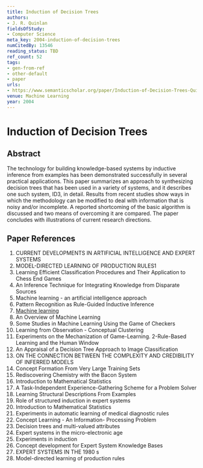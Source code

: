 ```yaml
---
title: Induction of Decision Trees
authors:
- J. R. Quinlan
fieldsOfStudy:
- Computer Science
meta_key: 2004-induction-of-decision-trees
numCitedBy: 13546
reading_status: TBD
ref_count: 52
tags:
- gen-from-ref
- other-default
- paper
urls:
- https://www.semanticscholar.org/paper/Induction-of-Decision-Trees-Quinlan/bcee7c85d237b79491a773ef51e746bbbcf48e35?sort=total-citations
venue: Machine Learning
year: 2004
---
```


# Induction of Decision Trees

## Abstract

The technology for building knowledge-based systems by inductive inference from examples has been demonstrated successfully in several practical applications. This paper summarizes an approach to synthesizing decision trees that has been used in a variety of systems, and it describes one such system, ID3, in detail. Results from recent studies show ways in which the methodology can be modified to deal with information that is noisy and/or incomplete. A reported shortcoming of the basic algorithm is discussed and two means of overcoming it are compared. The paper concludes with illustrations of current research directions.

## Paper References

1. CURRENT DEVELOPMENTS IN ARTIFICIAL INTELLIGENCE AND EXPERT SYSTEMS
2. MODEL-DIRECTED LEARNING OF PRODUCTION RULES1
3. Learning Efficient Classification Procedures and Their Application to Chess End Games
4. An Inference Technique for Integrating Knowledge from Disparate Sources
5. Machine learning - an artificial intelligence approach
6. Pattern Recognition as Rule-Guided Inductive Inference
7. [Machine learning](1996-machine-learning)
8. An Overview of Machine Learning
9. Some Studies in Machine Learning Using the Game of Checkers
10. Learning from Observation - Conceptual Clustering
11. Experiments on the Mechanization of Game-Learning. 2-Rule-Based Learning and the Human Window
12. An Appraisal of a Decision Tree Approach to Image Classification
13. ON THE CONNECTION BETWEEN THE COMPLEXITY AND CREDIBILITY OF INFERRED MODELS
14. Concept Formation From Very Large Training Sets
15. Rediscovering Chemistry with the Bacon System
16. Introduction to Mathematical Statistics
17. A Task-Independent Experience-Gathering Scheme for a Problem Solver
18. Learning Structural Descriptions From Examples
19. Role of structured induction in expert systems
20. Introduction to Mathematical Statistics
21. Experiments in automatic learning of medical diagnostic rules
22. Concept Learning - An Information- Processing Problem
23. Decision trees and multi-valued attributes
24. Expert systems in the micro-electronic age
25. Experiments in induction
26. Concept development for Expert System Knowledge Bases
27. EXPERT SYSTEMS IN THE 1980 s
28. Model-directed learning of production rules
